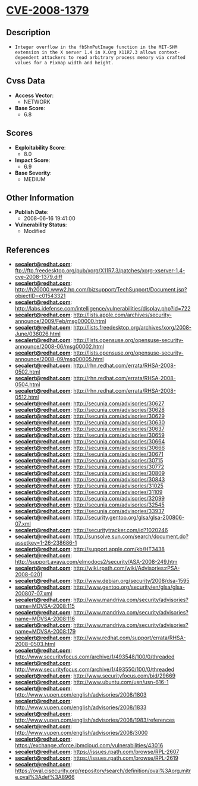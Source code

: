 
# [CVE-2008-1379](ftp://ftp.freedesktop.org/pub/xorg/X11R7.3/patches/xorg-xserver-1.4-cve-2008-1379.diff)

## Description

- `Integer overflow in the fbShmPutImage function in the MIT-SHM extension in the X server 1.4 in X.Org X11R7.3 allows context-dependent attackers to read arbitrary process memory via crafted values for a Pixmap width and height.`

## Cvss Data

- **Access Vector**:
  - NETWORK
- **Base Score**:
  - 6.8

## Scores

- **Exploitability Score**:
  - 8.0
- **Impact Score**:
  - 6.9
- **Base Severity**:
  - MEDIUM

## Other Information

- **Publish Date**:
  - 2008-06-16 19:41:00
- **Vulnerability Status**:
  - Modified

## References

- **secalert@redhat.com**: ftp://ftp.freedesktop.org/pub/xorg/X11R7.3/patches/xorg-xserver-1.4-cve-2008-1379.diff
- **secalert@redhat.com**: http://h20000.www2.hp.com/bizsupport/TechSupport/Document.jsp?objectID=c01543321
- **secalert@redhat.com**: http://labs.idefense.com/intelligence/vulnerabilities/display.php?id=722
- **secalert@redhat.com**: http://lists.apple.com/archives/security-announce/2009/Feb/msg00000.html
- **secalert@redhat.com**: http://lists.freedesktop.org/archives/xorg/2008-June/036026.html
- **secalert@redhat.com**: http://lists.opensuse.org/opensuse-security-announce/2008-06/msg00002.html
- **secalert@redhat.com**: http://lists.opensuse.org/opensuse-security-announce/2008-09/msg00005.html
- **secalert@redhat.com**: http://rhn.redhat.com/errata/RHSA-2008-0502.html
- **secalert@redhat.com**: http://rhn.redhat.com/errata/RHSA-2008-0504.html
- **secalert@redhat.com**: http://rhn.redhat.com/errata/RHSA-2008-0512.html
- **secalert@redhat.com**: http://secunia.com/advisories/30627
- **secalert@redhat.com**: http://secunia.com/advisories/30628
- **secalert@redhat.com**: http://secunia.com/advisories/30629
- **secalert@redhat.com**: http://secunia.com/advisories/30630
- **secalert@redhat.com**: http://secunia.com/advisories/30637
- **secalert@redhat.com**: http://secunia.com/advisories/30659
- **secalert@redhat.com**: http://secunia.com/advisories/30664
- **secalert@redhat.com**: http://secunia.com/advisories/30666
- **secalert@redhat.com**: http://secunia.com/advisories/30671
- **secalert@redhat.com**: http://secunia.com/advisories/30715
- **secalert@redhat.com**: http://secunia.com/advisories/30772
- **secalert@redhat.com**: http://secunia.com/advisories/30809
- **secalert@redhat.com**: http://secunia.com/advisories/30843
- **secalert@redhat.com**: http://secunia.com/advisories/31025
- **secalert@redhat.com**: http://secunia.com/advisories/31109
- **secalert@redhat.com**: http://secunia.com/advisories/32099
- **secalert@redhat.com**: http://secunia.com/advisories/32545
- **secalert@redhat.com**: http://secunia.com/advisories/33937
- **secalert@redhat.com**: http://security.gentoo.org/glsa/glsa-200806-07.xml
- **secalert@redhat.com**: http://securitytracker.com/id?1020246
- **secalert@redhat.com**: http://sunsolve.sun.com/search/document.do?assetkey=1-26-238686-1
- **secalert@redhat.com**: http://support.apple.com/kb/HT3438
- **secalert@redhat.com**: http://support.avaya.com/elmodocs2/security/ASA-2008-249.htm
- **secalert@redhat.com**: http://wiki.rpath.com/wiki/Advisories:rPSA-2008-0201
- **secalert@redhat.com**: http://www.debian.org/security/2008/dsa-1595
- **secalert@redhat.com**: http://www.gentoo.org/security/en/glsa/glsa-200807-07.xml
- **secalert@redhat.com**: http://www.mandriva.com/security/advisories?name=MDVSA-2008:115
- **secalert@redhat.com**: http://www.mandriva.com/security/advisories?name=MDVSA-2008:116
- **secalert@redhat.com**: http://www.mandriva.com/security/advisories?name=MDVSA-2008:179
- **secalert@redhat.com**: http://www.redhat.com/support/errata/RHSA-2008-0503.html
- **secalert@redhat.com**: http://www.securityfocus.com/archive/1/493548/100/0/threaded
- **secalert@redhat.com**: http://www.securityfocus.com/archive/1/493550/100/0/threaded
- **secalert@redhat.com**: http://www.securityfocus.com/bid/29669
- **secalert@redhat.com**: http://www.ubuntu.com/usn/usn-616-1
- **secalert@redhat.com**: http://www.vupen.com/english/advisories/2008/1803
- **secalert@redhat.com**: http://www.vupen.com/english/advisories/2008/1833
- **secalert@redhat.com**: http://www.vupen.com/english/advisories/2008/1983/references
- **secalert@redhat.com**: http://www.vupen.com/english/advisories/2008/3000
- **secalert@redhat.com**: https://exchange.xforce.ibmcloud.com/vulnerabilities/43016
- **secalert@redhat.com**: https://issues.rpath.com/browse/RPL-2607
- **secalert@redhat.com**: https://issues.rpath.com/browse/RPL-2619
- **secalert@redhat.com**: https://oval.cisecurity.org/repository/search/definition/oval%3Aorg.mitre.oval%3Adef%3A8966
